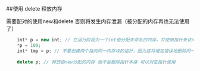 ##使用 delete 释放内存

需要配对的使用new和delete 否则将发生内存泄漏（被分配的内存再也无法使用了）

```javascript
    int* p = new int; // 在运行阶段为一个int值分配未命名的内存，并使用指针来访问这个值
    *p = 100;
    int* tmp = p; // 不要创建两个指向同一内存块的指针，因为这将增加错误地删除同一个内存块两次的可能。
    
    delete p; // 释放由new分配的内存 但不会删除指针本身 可以对空指针使用
```